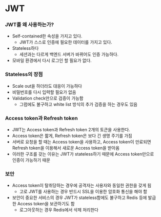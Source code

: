 # JWT

### JWT를 왜 사용하는가?

- Self-contained한 속성을 가지고 있다.
  - JWT가 스스로 인증에 필요한 데이터를 가지고 있다.
- Stateless하다
  - 세션과는 다르게 백엔드 서버가 바뀌어도 인증 가능하다.
- 모바일 환경에서 다시 로그인 할 필요가 없다.

### Stateless의 장점

- Scale out을 하더라도 대응이 가능하다
- 비밀번호를 다시 입력할 필요가 없음
- Validation check만으로 검증이 가능함
  - 그럼에도 불구하고 white list 방식의 추가 검증을 하는 경우도 있음

### Access token과 Refresh token

- JWT는 Access token과 Refresh token 2개의 토큰을 사용한다.
- Access token은 짧게, Refresh token은 보다 긴 생명 주기를 가짐
- 서버로 요청을 할 때는 Access token을 사용하고, Access token이 만료되면 Refresh token을 이용해서 새로운 Access token을 받아옴
- 이러한 구조를 갖는 이유는 JWT가 stateless하기 때문에 Access token만으로 인증이 가능하기 때문

### 보안

- Access token이 탈취당하는 경우에 공격자는 사용자와 동일한 권한을 갖게 됨
  - 고로 JWT를 사용하는 경우 반드시 SSL을 이용한 암호화 통신을 해야 함
- 보안이 중요한 서비스의 경우 JWT가 stateless함에도 불구하고 Redis 등에 발급한 Access token을 보관하기도 함
  - 로그아웃하는 경우 Redis에서 삭제 처리한다
